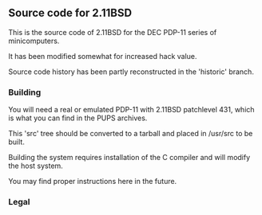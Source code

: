 ## Source code for 2.11BSD

This is the source code of 2.11BSD for the DEC PDP-11 series of minicomputers.

It has been modified somewhat for increased hack value.

Source code history has been partly reconstructed in the 'historic' branch.

### Building

You will need a real or emulated PDP-11 with 2.11BSD patchlevel 431, which is what you can find in the PUPS archives.

This 'src' tree should be converted to a tarball and placed in /usr/src to be built.

Building the system requires installation of the C compiler and will modify the host system.

You may find proper instructions here in the future.

### Legal

